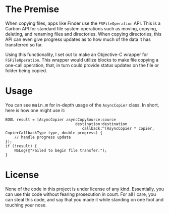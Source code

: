 The Premise
===

When copying files, apps like Finder use the `FSFileOperation` API. This is a Carbon API for standard file system operations such as moving, copying, deleting, and renaming files and directories. When copying directories, this API can even give progress updates as to how much of the data it has transferred so far.

Using this functionality, I set out to make an Objective-C wrapper for `FSFileOperation`. This wrapper would utilize blocks to make file copying a one-call operation, that, in turn could provide status updates on the file or folder being copied.

Usage
===

You can see <tt>main.m</tt> for in-depth usage of the `AsyncCopier` class. In short, here is how one might use it:

	BOOL result = [AsyncCopier asyncCopySource:source 
	                               destination:destination
	                                  callback:^(AsyncCopier * copier, CopierCallbackType type, double progress) {
	    // handle progress update
	}];
	if (!result) {
	    NSLog(@"Failed to begin file transfer.");
	}

License
===

None of the code in this project is under license of any kind. Essentially, you can use this code without fearing prosecution in court. For all I care, you can steal this code, and say that you made it while standing on one foot and touching your nose.